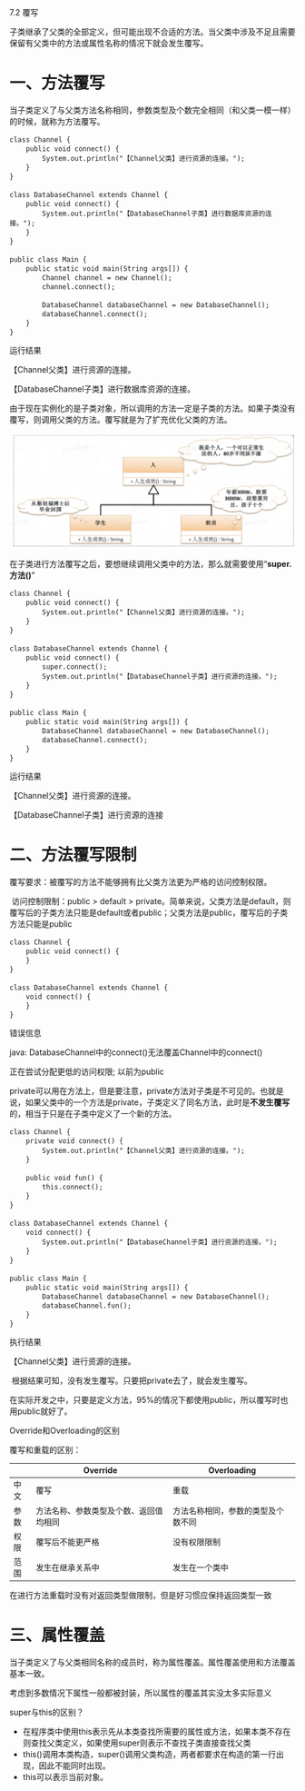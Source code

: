 7.2 覆写

​        子类继承了父类的全部定义，但可能出现不合适的方法。当父类中涉及不足且需要保留有父类中的方法或属性名称的情况下就会发生覆写。

# 一、方法覆写

​        当子类定义了与父类方法名称相同，参数类型及个数完全相同（和父类一模一样）的时候，就称为方法覆写。

```
class Channel {
    public void connect() {
        System.out.println("【Channel父类】进行资源的连接。");
    }
}

class DatabaseChannel extends Channel {
    public void connect() {
        System.out.println("【DatabaseChannel子类】进行数据库资源的连接。");
    }
}

public class Main {
    public static void main(String args[]) {
        Channel channel = new Channel();
        channel.connect();

        DatabaseChannel databaseChannel = new DatabaseChannel();
        databaseChannel.connect();
    }
}
```

运行结果

【Channel父类】进行资源的连接。

【DatabaseChannel子类】进行数据库资源的连接。

​        由于现在实例化的是子类对象，所以调用的方法一定是子类的方法。如果子类没有覆写，则调用父类的方法。覆写就是为了扩充优化父类的方法。

![image-20250516165811475](assets/image-20250516165811475.png)

 

​       在子类进行方法覆写之后，要想继续调用父类中的方法，那么就需要使用“**super.方法()**”

```
class Channel {
    public void connect() {
        System.out.println("【Channel父类】进行资源的连接。");
    }
}

class DatabaseChannel extends Channel {
    public void connect() {
        super.connect();
        System.out.println("【DatabaseChannel子类】进行资源的连接。");
    }
}

public class Main {
    public static void main(String args[]) {
        DatabaseChannel databaseChannel = new DatabaseChannel();
        databaseChannel.connect();
    }
}
```

运行结果

【Channel父类】进行资源的连接。

【DatabaseChannel子类】进行资源的连接



# 二、方法覆写限制

​        覆写要求：被覆写的方法不能够拥有比父类方法更为严格的访问控制权限。

​        访问控制限制：public > default > private。简单来说，父类方法是default，则覆写后的子类方法只能是default或者public；父类方法是public，覆写后的子类方法只能是public

```
class Channel {
    public void connect() {
    }
}

class DatabaseChannel extends Channel {
    void connect() {
    }
}
```

错误信息

java: DatabaseChannel中的connect()无法覆盖Channel中的connect()

  正在尝试分配更低的访问权限; 以前为public



​        private可以用在方法上，但是要注意，private方法对子类是不可见的。也就是说，如果父类中的一个方法是private，子类定义了同名方法，此时是**不发生覆写**的，相当于只是在子类中定义了一个新的方法。

```
class Channel {
    private void connect() {
        System.out.println("【Channel父类】进行资源的连接。");
    }

    public void fun() {
        this.connect();
    }
}

class DatabaseChannel extends Channel {
    void connect() {
        System.out.println("【DatabaseChannel子类】进行资源的连接。");
    }
}

public class Main {
    public static void main(String args[]) {
        DatabaseChannel databaseChannel = new DatabaseChannel();
        databaseChannel.fun();
    }
}
```

执行结果

【Channel父类】进行资源的连接。

​         根据结果可知，没有发生覆写。只要把private去了，就会发生覆写。

​        在实际开发之中，只要是定义方法，95%的情况下都使用public，所以覆写时也用public就好了。

Override和Overloading的区别

覆写和重载的区别：

|      | Override                               | Overloading                        |
| ---- | -------------------------------------- | ---------------------------------- |
| 中文 | 覆写                                   | 重载                               |
| 参数 | 方法名称、参数类型及个数、返回值均相同 | 方法名称相同，参数的类型及个数不同 |
| 权限 | 覆写后不能更严格                       | 没有权限限制                       |
| 范围 | 发生在继承关系中                       | 发生在一个类中                     |

​        在进行方法重载时没有对返回类型做限制，但是好习惯应保持返回类型一致



# 三、属性覆盖

​        当子类定义了与父类相同名称的成员时，称为属性覆盖。属性覆盖使用和方法覆盖基本一致。

​        考虑到多数情况下属性一般都被封装，所以属性的覆盖其实没太多实际意义

super与this的区别？

- 在程序类中使用this表示先从本类查找所需要的属性或方法，如果本类不存在则查找父类定义，如果使用super则表示不查找子类直接查找父类
- this()调用本类构造，super()调用父类构造，两者都要求在构造的第一行出现，因此不能同时出现。
- this可以表示当前对象。